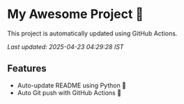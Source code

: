 # My Awesome Project 🚀

This project is automatically updated using GitHub Actions.

_Last updated: 2025-04-23 04:29:28 IST_

## Features
- Auto-update README using Python 🐍
- Auto Git push with GitHub Actions 🤖
